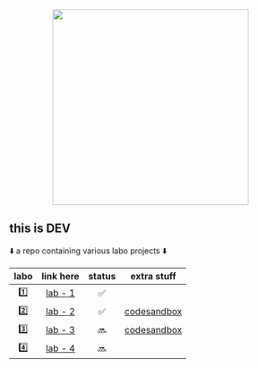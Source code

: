 <div id="header" align="center">
  <img src="https://media.giphy.com/media/xUPGGDNsLvqsBOhuU0/giphy.gif" width="350"/>  
</div>

## **this is DEV**
⬇️ a repo containing various labo projects ⬇️


| labo  | link here    |status| extra stuff|
|:-----:|:------------:|:----:|:---:|
| 1️⃣   | [lab - 1](https://github.com/ArthurdeLophem/dev5-portfolio/tree/main/dev-lab-1/)| ✅ ||
| 2️⃣   | [lab - 2](https://github.com/ArthurdeLophem/dev5-portfolio/tree/main/dev-lab-2/le-bingo)| ✅ | [codesandbox](https://codesandbox.io/s/bingoer-h2gsbz)|
| 3️⃣   | [lab - 3](https://github.com/ArthurdeLophem/dev5-portfolio/tree/main/dev-lab-3/le-weather)| 🔜 |[codesandbox](https://codesandbox.io/s/weather-gifad-04b76c)|
| 4️⃣   | [lab - 4](https://github.com/ArthurdeLophem/dev5-portfolio/)| 🔜 ||
